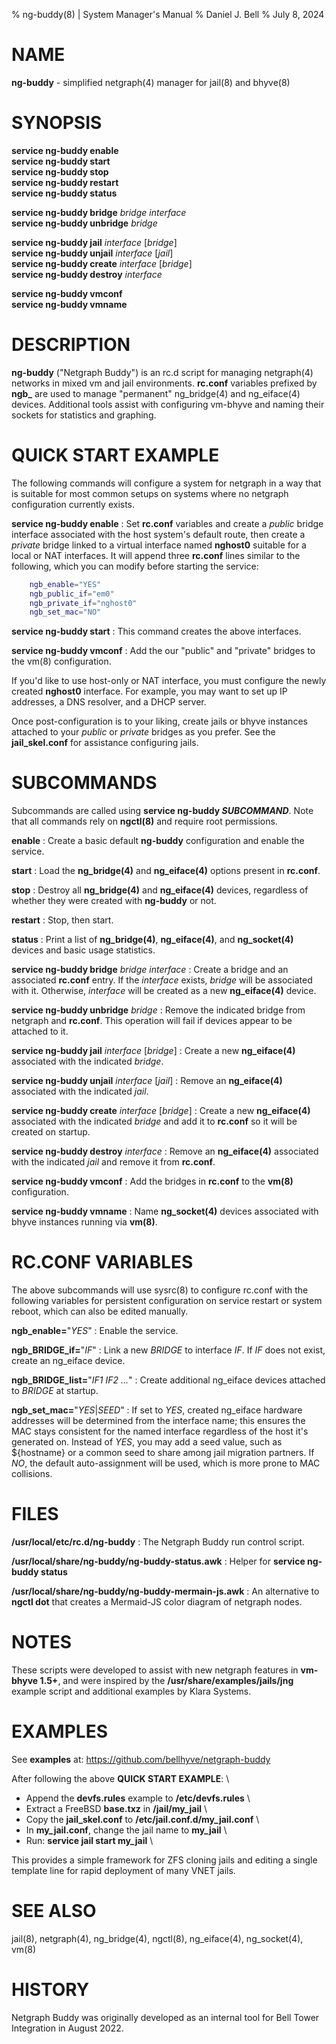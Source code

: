 % ng-buddy(8) | System Manager's Manual
% Daniel J. Bell
% July 8, 2024

# NAME

**ng-buddy** - simplified netgraph(4) manager for jail(8) and bhyve(8)

# SYNOPSIS

**service ng-buddy enable** \
**service ng-buddy start** \
**service ng-buddy stop** \
**service ng-buddy restart** \
**service ng-buddy status**

**service ng-buddy bridge** _bridge_ _interface_ \
**service ng-buddy unbridge** _bridge_

**service ng-buddy jail** _interface_ [_bridge_]\
**service ng-buddy unjail** _interface_ [_jail_]\
**service ng-buddy create** _interface_ [_bridge_]\
**service ng-buddy destroy** _interface_

**service ng-buddy vmconf** \
**service ng-buddy vmname**

# DESCRIPTION

**ng-buddy** ("Netgraph Buddy") is an rc.d script for managing netgraph(4) networks in mixed vm and jail environments. **rc.conf** variables prefixed by **ngb_** are used to manage "permanent" ng_bridge(4) and ng_eiface(4) devices.  Additional tools assist with configuring vm-bhyve and naming their sockets for statistics and graphing.

# QUICK START EXAMPLE

The following commands will configure a system for netgraph in a way that is suitable for most common setups on systems where no netgraph configuration currently exists.

**service ng-buddy enable**
:    Set **rc.conf** variables and create a _public_ bridge interface associated with the host system's default route, then create a _private_ bridge linked to a virtual interface named **nghost0** suitable for a local or NAT interfaces. It will append three **rc.conf** lines similar to the following, which you can modify before starting the service:


```sh
	ngb_enable="YES"
	ngb_public_if="em0"
	ngb_private_if="nghost0"
	ngb_set_mac="NO"
```

**service ng-buddy start**
:    This command creates the above interfaces.

**service ng-buddy vmconf**
:    Add the our "public" and "private" bridges to the vm(8) configuration.

If you'd like to use host-only or NAT interface, you must configure the newly created **nghost0** interface. For example, you may want to set up IP addresses, a DNS resolver, and a DHCP server.

Once post-configuration is to your liking, create jails or bhyve instances attached to your _public_ or _private_ bridges as you prefer. See the **jail_skel.conf** for assistance configuring jails.

# SUBCOMMANDS
Subcommands are called using **service ng-buddy _SUBCOMMAND_**. Note that all commands rely on **ngctl(8)** and require root permissions.

**enable**
:    Create a basic default **ng-buddy** configuration and enable the service.

**start**
:    Load the **ng_bridge(4)** and **ng_eiface(4)** options present in **rc.conf**.

**stop**
:    Destroy all **ng_bridge(4)** and **ng_eiface(4)** devices, regardless of whether they were created with **ng-buddy** or not.

**restart**
:    Stop, then start.

**status**
:    Print a list of **ng_bridge(4)**, **ng_eiface(4)**, and **ng_socket(4)** devices and basic usage statistics.

**service ng-buddy bridge** _bridge_ _interface_
:    Create a bridge and an associated **rc.conf** entry. If the _interface_ exists, _bridge_ will be associated with it. Otherwise, _interface_ will be created as a new **ng_eiface(4)** device.

**service ng-buddy unbridge** _bridge_
:    Remove the indicated bridge from netgraph and **rc.conf**. This operation will fail if devices appear to be attached to it.

**service ng-buddy jail** _interface_ [_bridge_] 
:    Create a new **ng_eiface(4)** associated with the indicated _bridge_.

**service ng-buddy unjail** _interface_ [_jail_]
:    Remove an **ng_eiface(4)** associated with the indicated _jail_.

**service ng-buddy create** _interface_ [_bridge_]
:    Create a new **ng_eiface(4)** associated with the indicated _bridge_ and add it to **rc.conf** so it will be created on startup.

**service ng-buddy destroy** _interface_
:    Remove an **ng_eiface(4)** associated with the indicated _jail_ and remove it from **rc.conf**.

**service ng-buddy vmconf**
:    Add the bridges in **rc.conf** to the **vm(8)** configuration.

**service ng-buddy vmname**
:    Name **ng_socket(4)** devices associated with bhyve instances running via **vm(8)**.

# RC.CONF VARIABLES

The above subcommands will use sysrc(8) to configure rc.conf with the following variables for persistent configuration on service restart or system reboot, which can also be edited manually.

**ngb_enable=**"_YES_"
:    Enable the service.

**ngb_BRIDGE_if=**"_IF_"
:    Link a new _BRIDGE_ to interface _IF_. If _IF_ does not exist, create an ng_eiface device.

**ngb_BRIDGE_list=**"_IF1 IF2 ..._"
:    Create additional ng_eiface devices attached to _BRIDGE_ at startup.

**ngb_set_mac=**"_YES_|_SEED_"
:    If set to _YES_, created ng_eiface hardware addresses will be determined from the interface name; this ensures the MAC stays consistent for the named interface regardless of the host it's generated on. Instead of _YES_, you may add a seed value, such as ${hostname} or a common seed to share among jail migration partners. If _NO_, the default auto-assignment will be used, which is more prone to MAC collisions.


# FILES
**/usr/local/etc/rc.d/ng-buddy**
:    The Netgraph Buddy run control script.

**/usr/local/share/ng-buddy/ng-buddy-status.awk**
:    Helper for **service ng-buddy status**

**/usr/local/share/ng-buddy/ng-buddy-mermain-js.awk**
:    An alternative to **ngctl dot** that creates a Mermaid-JS color diagram of netgraph nodes.

# NOTES

These scripts were developed to assist with new netgraph features in **vm-bhyve 1.5+**, and were inspired by the **/usr/share/examples/jails/jng** example script and additional examples by Klara Systems.

# EXAMPLES

See **examples** at: https://github.com/bellhyve/netgraph-buddy

After following the above **QUICK START EXAMPLE**: \
- Append the **devfs.rules** example to **/etc/devfs.rules** \
- Extract a FreeBSD **base.txz** in **/jail/my_jail** \
- Copy the **jail_skel.conf** to **/etc/jail.conf.d/my_jail.conf** \
- In **my_jail.conf**, change the jail name to **my_jail** \
- Run: **service jail start my_jail** \

This provides a simple framework for ZFS cloning jails and editing a single template line for rapid deployment of many VNET jails.

# SEE ALSO

jail(8), netgraph(4), ng_bridge(4), ngctl(8), ng_eiface(4), ng_socket(4), vm(8)

# HISTORY

Netgraph Buddy was originally developed as an internal tool for Bell Tower Integration in August 2022.
